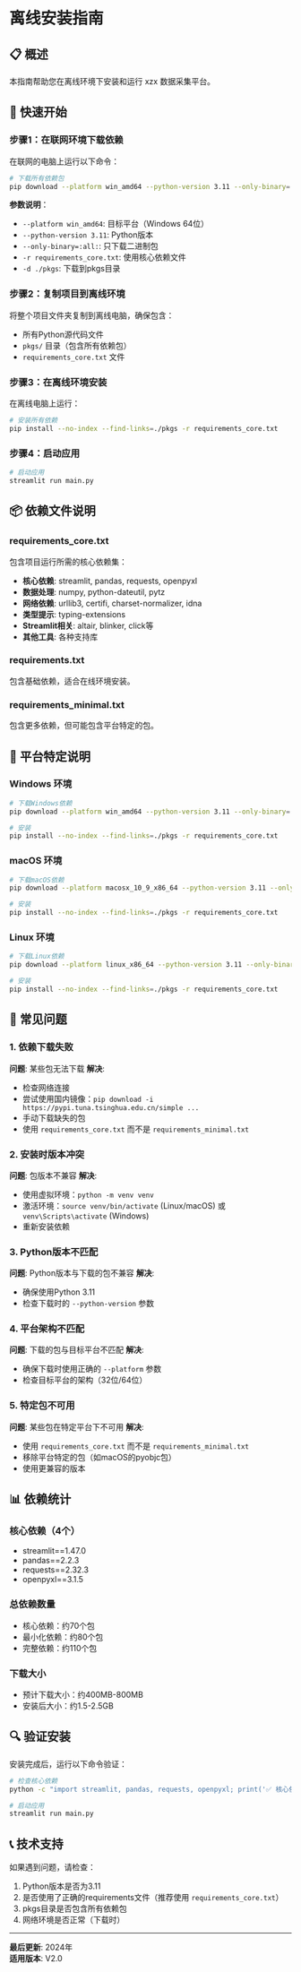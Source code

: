 # 离线安装指南

## 📋 概述

本指南帮助您在离线环境下安装和运行 xzx 数据采集平台。

## 🚀 快速开始

### 步骤1：在联网环境下载依赖

在联网的电脑上运行以下命令：

```bash
# 下载所有依赖包
pip download --platform win_amd64 --python-version 3.11 --only-binary=:all: -r requirements_core.txt -d ./pkgs
```

**参数说明**：
- `--platform win_amd64`: 目标平台（Windows 64位）
- `--python-version 3.11`: Python版本
- `--only-binary=:all:`: 只下载二进制包
- `-r requirements_core.txt`: 使用核心依赖文件
- `-d ./pkgs`: 下载到pkgs目录

### 步骤2：复制项目到离线环境

将整个项目文件夹复制到离线电脑，确保包含：
- 所有Python源代码文件
- `pkgs/` 目录（包含所有依赖包）
- `requirements_core.txt` 文件

### 步骤3：在离线环境安装

在离线电脑上运行：

```bash
# 安装所有依赖
pip install --no-index --find-links=./pkgs -r requirements_core.txt
```

### 步骤4：启动应用

```bash
# 启动应用
streamlit run main.py
```

## 📦 依赖文件说明

### requirements_core.txt
包含项目运行所需的核心依赖集：
- **核心依赖**: streamlit, pandas, requests, openpyxl
- **数据处理**: numpy, python-dateutil, pytz
- **网络依赖**: urllib3, certifi, charset-normalizer, idna
- **类型提示**: typing-extensions
- **Streamlit相关**: altair, blinker, click等
- **其他工具**: 各种支持库

### requirements.txt
包含基础依赖，适合在线环境安装。

### requirements_minimal.txt
包含更多依赖，但可能包含平台特定的包。

## 🔧 平台特定说明

### Windows 环境
```bash
# 下载Windows依赖
pip download --platform win_amd64 --python-version 3.11 --only-binary=:all: -r requirements_core.txt -d ./pkgs

# 安装
pip install --no-index --find-links=./pkgs -r requirements_core.txt
```

### macOS 环境
```bash
# 下载macOS依赖
pip download --platform macosx_10_9_x86_64 --python-version 3.11 --only-binary=:all: -r requirements_core.txt -d ./pkgs

# 安装
pip install --no-index --find-links=./pkgs -r requirements_core.txt
```

### Linux 环境
```bash
# 下载Linux依赖
pip download --platform linux_x86_64 --python-version 3.11 --only-binary=:all: -r requirements_core.txt -d ./pkgs

# 安装
pip install --no-index --find-links=./pkgs -r requirements_core.txt
```

## 🐛 常见问题

### 1. 依赖下载失败
**问题**: 某些包无法下载
**解决**: 
- 检查网络连接
- 尝试使用国内镜像：`pip download -i https://pypi.tuna.tsinghua.edu.cn/simple ...`
- 手动下载缺失的包
- 使用 `requirements_core.txt` 而不是 `requirements_minimal.txt`

### 2. 安装时版本冲突
**问题**: 包版本不兼容
**解决**:
- 使用虚拟环境：`python -m venv venv`
- 激活环境：`source venv/bin/activate` (Linux/macOS) 或 `venv\Scripts\activate` (Windows)
- 重新安装依赖

### 3. Python版本不匹配
**问题**: Python版本与下载的包不兼容
**解决**:
- 确保使用Python 3.11
- 检查下载时的 `--python-version` 参数

### 4. 平台架构不匹配
**问题**: 下载的包与目标平台不匹配
**解决**:
- 确保下载时使用正确的 `--platform` 参数
- 检查目标平台的架构（32位/64位）

### 5. 特定包不可用
**问题**: 某些包在特定平台下不可用
**解决**:
- 使用 `requirements_core.txt` 而不是 `requirements_minimal.txt`
- 移除平台特定的包（如macOS的pyobjc包）
- 使用更兼容的版本

## 📊 依赖统计

### 核心依赖（4个）
- streamlit==1.47.0
- pandas==2.2.3
- requests==2.32.3
- openpyxl==3.1.5

### 总依赖数量
- 核心依赖：约70个包
- 最小化依赖：约80个包
- 完整依赖：约110个包

### 下载大小
- 预计下载大小：约400MB-800MB
- 安装后大小：约1.5-2.5GB

## 🔍 验证安装

安装完成后，运行以下命令验证：

```bash
# 检查核心依赖
python -c "import streamlit, pandas, requests, openpyxl; print('✅ 核心依赖安装成功')"

# 启动应用
streamlit run main.py
```

## 📞 技术支持

如果遇到问题，请检查：
1. Python版本是否为3.11
2. 是否使用了正确的requirements文件（推荐使用 `requirements_core.txt`）
3. pkgs目录是否包含所有依赖包
4. 网络环境是否正常（下载时）

---

**最后更新**: 2024年  
**适用版本**: V2.0 